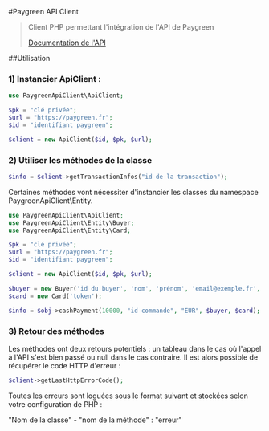#Paygreen API Client
> Client PHP permettant l'intégration de l'API de Paygreen
>
> <a href="https://paygreen.fr/documentation/api-documentation-categorie?cat=paiement">Documentation de l'API</a>

##Utilisation

### 1) Instancier ApiClient :
```php
use PaygreenApiClient\ApiClient;

$pk = "clé privée";
$url = "https://paygreen.fr";
$id = "identifiant paygreen";

$client = new ApiClient($id, $pk, $url);
```

### 2) Utiliser les méthodes de la classe
```php
$info = $client->getTransactionInfos("id de la transaction");
```

Certaines méthodes vont nécessiter d'instancier les classes du namespace PaygreenApiClient\Entity.
```php
use PaygreenApiClient\ApiClient;
use PaygreenApiClient\Entity\Buyer;
use PaygreenApiClient\Entity\Card;

$pk = "clé privée";
$url = "https://paygreen.fr";
$id = "identifiant paygreen";

$client = new ApiClient($id, $pk, $url);

$buyer = new Buyer('id du buyer', 'nom', 'prénom', 'email@exemple.fr', 'pays', 'nom entreprise');
$card = new Card('token');

$info = $obj->cashPayment(10000, "id commande", "EUR", $buyer, $card);
```

### 3) Retour des méthodes
Les méthodes ont deux retours potentiels : un tableau dans le cas où l'appel à l'API s'est bien passé ou null dans le cas contraire. Il est alors possible de récupérer le code HTTP d'erreur :
```php
$client->getLastHttpErrorCode();
```
Toutes les erreurs sont loguées sous le format suivant et stockées selon votre configuration de PHP : 

"Nom de la classe" - "nom de la méthode" : "erreur"

